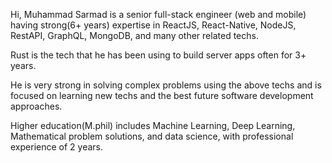Hi,
Muhammad Sarmad is a senior full-stack engineer (web and mobile) having strong(6+ years) expertise in ReactJS, React-Native, NodeJS, RestAPI, GraphQL, MongoDB, and many other related techs. 

Rust is the tech that he has been using to build server apps often for 3+ years.

He is very strong in solving complex problems using the above techs and is focused on learning new techs and the best future software development approaches.

Higher education(M.phil) includes Machine Learning, Deep Learning, Mathematical problem solutions, and data science, with professional experience of 2 years.

<!---
sarmadkung/sarmadkung is a ✨ special ✨ repository because its `README.md` (this file) appears on your GitHub profile.
You can click the Preview link to take a look at your changes.
--->
